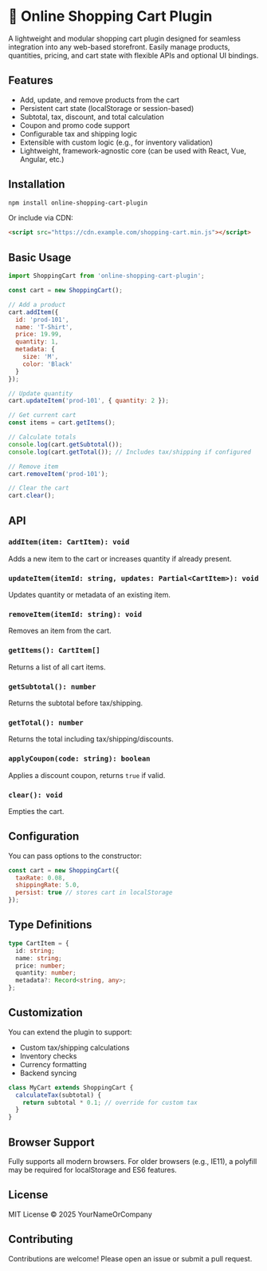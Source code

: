 # 🛒 Online Shopping Cart Plugin

A lightweight and modular shopping cart plugin designed for seamless integration into any web-based storefront. Easily manage products, quantities, pricing, and cart state with flexible APIs and optional UI bindings.

## Features

- Add, update, and remove products from the cart
- Persistent cart state (localStorage or session-based)
- Subtotal, tax, discount, and total calculation
- Coupon and promo code support
- Configurable tax and shipping logic
- Extensible with custom logic (e.g., for inventory validation)
- Lightweight, framework-agnostic core (can be used with React, Vue, Angular, etc.)

## Installation

```bash
npm install online-shopping-cart-plugin
```

Or include via CDN:

```html
<script src="https://cdn.example.com/shopping-cart.min.js"></script>
```

## Basic Usage

```js
import ShoppingCart from 'online-shopping-cart-plugin';

const cart = new ShoppingCart();

// Add a product
cart.addItem({
  id: 'prod-101',
  name: 'T-Shirt',
  price: 19.99,
  quantity: 1,
  metadata: {
    size: 'M',
    color: 'Black'
  }
});

// Update quantity
cart.updateItem('prod-101', { quantity: 2 });

// Get current cart
const items = cart.getItems();

// Calculate totals
console.log(cart.getSubtotal());
console.log(cart.getTotal()); // Includes tax/shipping if configured

// Remove item
cart.removeItem('prod-101');

// Clear the cart
cart.clear();
```

## API

### `addItem(item: CartItem): void`

Adds a new item to the cart or increases quantity if already present.

### `updateItem(itemId: string, updates: Partial<CartItem>): void`

Updates quantity or metadata of an existing item.

### `removeItem(itemId: string): void`

Removes an item from the cart.

### `getItems(): CartItem[]`

Returns a list of all cart items.

### `getSubtotal(): number`

Returns the subtotal before tax/shipping.

### `getTotal(): number`

Returns the total including tax/shipping/discounts.

### `applyCoupon(code: string): boolean`

Applies a discount coupon, returns `true` if valid.

### `clear(): void`

Empties the cart.

## Configuration

You can pass options to the constructor:

```js
const cart = new ShoppingCart({
  taxRate: 0.08,
  shippingRate: 5.0,
  persist: true // stores cart in localStorage
});
```

## Type Definitions

```ts
type CartItem = {
  id: string;
  name: string;
  price: number;
  quantity: number;
  metadata?: Record<string, any>;
};
```

## Customization

You can extend the plugin to support:

- Custom tax/shipping calculations
- Inventory checks
- Currency formatting
- Backend syncing

```js
class MyCart extends ShoppingCart {
  calculateTax(subtotal) {
    return subtotal * 0.1; // override for custom tax
  }
}
```

## Browser Support

Fully supports all modern browsers. For older browsers (e.g., IE11), a polyfill may be required for localStorage and ES6 features.

## License

MIT License © 2025 YourNameOrCompany

## Contributing

Contributions are welcome! Please open an issue or submit a pull request.